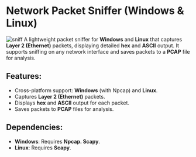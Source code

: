 # Network Packet Sniffer (Windows & Linux)
![sniff](https://github.com/user-attachments/assets/220ffeac-02af-4548-a2d2-54f226260d48)
A lightweight packet sniffer for **Windows** and **Linux** that captures **Layer 2 (Ethernet)** packets, displaying detailed **hex** and **ASCII** output. It supports sniffing on any network interface and saves packets to a **PCAP** file for analysis.

## Features:
- Cross-platform support: **Windows** (with Npcap) and **Linux**.
- Captures **Layer 2 (Ethernet)** packets.
- Displays **hex** and **ASCII** output for each packet.
- Saves packets to **PCAP** files for analysis.

## Dependencies:
- **Windows**: Requires **Npcap. Scapy**.
- **Linux**: Requires **Scapy**.
